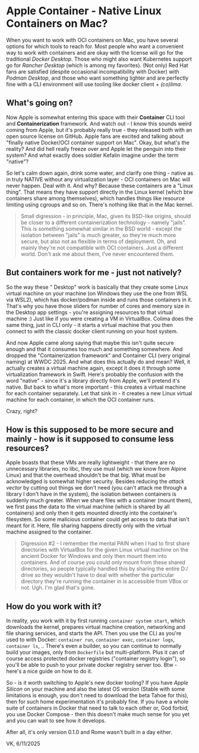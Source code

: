 # Apple Container - Native Linux Containers on Mac?

When you want to work with OCI containers on Mac, you have several options for which tools to reach for.
Most people who want a convenient way to work with containers and are okay with the license will go for the traditional _Docker Desktop_. Those who might also want Kubernetes support go for _Rancher Desktop_ (which is among my favorites). (Not only) Red Hat fans are satisfied (despite occasional incompatibility with Docker) with _Podman Desktop_, and those who want something lighter and are perfectly fine with a CLI environment will use tooling like docker client + _(co)lima_.

## What's going on?

Now Apple is somewhat entering this space with their **Container** CLI tool and **Containerization** framework. And watch out - I know this sounds weird coming from Apple, but it's probably really true - they released both with an open source license on GitHub. Apple fans are excited and talking about "finally native Docker/OCI container support on Mac". Okay, but what's the reality? And did hell really freeze over and Apple let the penguin into their system? And what exactly does soldier Kefalín imagine under the term "native"?

So let's calm down again, drink some water, and clarify one thing - native as in truly NATIVE without any virtualization layer - OCI containers on Mac will never happen. Deal with it.
And why? Because these containers are a "Linux thing". That means they have support directly in the Linux kernel (which btw containers share among themselves), which handles things like resource limiting using cgroups and so on. There's nothing like that in the Mac kernel.

>Small digression - in principle, Mac, given its BSD-like origins, should be closer to a different containerization technology - namely "jails". This is something somewhat similar in the BSD world - except the isolation between "jails" is much greater, so they're much more secure, but also not as flexible in terms of deployment. Oh, and mainly they're not compatible with OCI containers. Just a different world. Don't ask me about them, I've never encountered them.

## But containers work for me - just not natively?

So the way these "<YOURFAVORITEBRAND> Desktop" work is basically that they create some Linux virtual machine on your machine (on Windows they use the one from WSL via WSL2), which has docker/podman inside and runs those containers in it. That's why you have those sliders for number of cores and memory size in the Desktop app settings - you're assigning resources to that virtual machine :) Just like if you were creating a VM in VirtualBox. Colima does the same thing, just in CLI only - it starts a virtual machine that you then connect to with the classic docker client running on your host system.

And now Apple came along saying that maybe this isn't quite secure enough and that it consumes too much and something somewhere. And dropped the "Containerization framework" and Container CLI (very original naming) at WWDC 2025. And what does this actually do and mean? Well, it actually creates a virtual machine again, except it does it through some virtualization framework in Swift. Here's probably the confusion with the word "native" - since it's a library directly from Apple, we'll pretend it's native. But back to what's more important - this creates a virtual machine for each container separately. Let that sink in - it creates a new Linux virtual machine for each container, in which the OCI container runs.

Crazy, right?

## How is this supposed to be more secure and mainly - how is it supposed to consume less resources?

Apple boasts that these VMs are really lightweight - that there are no unnecessary libraries, no libc, they use musl (which we know from Alpine Linux) and that the overhead shouldn't be that big.
What must be acknowledged is somewhat higher security. Besides reducing the _attack vector_ by cutting out things we don't need (you can't attack me through a library I don't have in the system), the isolation between containers is suddenly much greater. When we share files with a container (mount them), we first pass the data to the virtual machine (which is shared by all containers) and only then it gets mounted directly into the container's filesystem. So some malicious container could get access to data that isn't meant for it. Here, file sharing happens directly only with the virtual machine assigned to the container.

>Digression #2 - I remember the mental PAIN when I had to first share directories with VirtualBox for the given Linux virtual machine on the ancient Docker for Windows and only then mount them into containers. And of course you could only mount from these shared directories, so people typically handled this by sharing the entire D:/ drive so they wouldn't have to deal with whether the particular directory they're running the container in is accessible from VBox or not. Ugh. I'm glad that's gone.

## How do you work with it?

In reality, you work with it by first running `container system start`, which downloads the kernel, prepares virtual machine creation, networking and file sharing services, and starts the API. Then you use the CLI as you're used to with Docker: `container run`, `container exec`, `container logs`, `container ls`, ..
There's even a builder, so you can continue to normally build your images, only from `Dockerfile` but multi-platform. Plus it can of course access protected docker registries ("container registry login"), so you'll be able to push to your private docker registry server too. Btw - here's a nice guide on how to do it.

So - is it worth switching to Apple's new docker tooling? If you have _Apple Silicon_ on your machine and also the latest OS version (Stable with some limitations is enough, you don't need to download the beta Tahoe for this), then for such home experimentation it's probably fine. If you have a whole suite of containers in Docker that need to talk to each other or, God forbid, you use Docker Compose - then this doesn't make much sense for you yet and you can wait to see how it develops.

After all, it's only version 0.1.0 and Rome wasn't built in a day either.

VK, 6/11/2025
